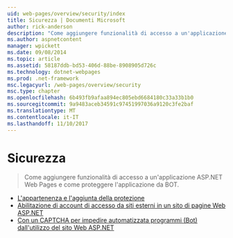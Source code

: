 ```yaml
---
uid: web-pages/overview/security/index
title: Sicurezza | Documenti Microsoft
author: rick-anderson
description: "Come aggiungere funzionalità di accesso a un'applicazione ASP.NET Web Pages e come proteggere l'applicazione da BOT."
ms.author: aspnetcontent
manager: wpickett
ms.date: 09/08/2014
ms.topic: article
ms.assetid: 58187ddb-bd53-406d-88be-8908905d726c
ms.technology: dotnet-webpages
ms.prod: .net-framework
msc.legacyurl: /web-pages/overview/security
msc.type: chapter
ms.openlocfilehash: 6b493fb9afaa894ec805ebd6684180c33a33b1b0
ms.sourcegitcommit: 9a9483aceb34591c97451997036a9120c3fe2baf
ms.translationtype: MT
ms.contentlocale: it-IT
ms.lasthandoff: 11/10/2017
---
```

<a name="security"></a>Sicurezza
====================
> Come aggiungere funzionalità di accesso a un'applicazione ASP.NET Web Pages e come proteggere l'applicazione da BOT.


- [L'appartenenza e l'aggiunta della protezione](16-adding-security-and-membership.md)
- [Abilitazione di account di accesso da siti esterni in un sito di pagine Web ASP.NET](enabling-login-from-external-sites-in-an-aspnet-web-pages-site.md)
- [Con un CAPTCHA per impedire automatizzata programmi (Bot) dall'utilizzo del sito Web ASP.NET](using-a-catpcha-to-prevent-automated-programs-bots-from-using-your-aspnet-web-site.md)
